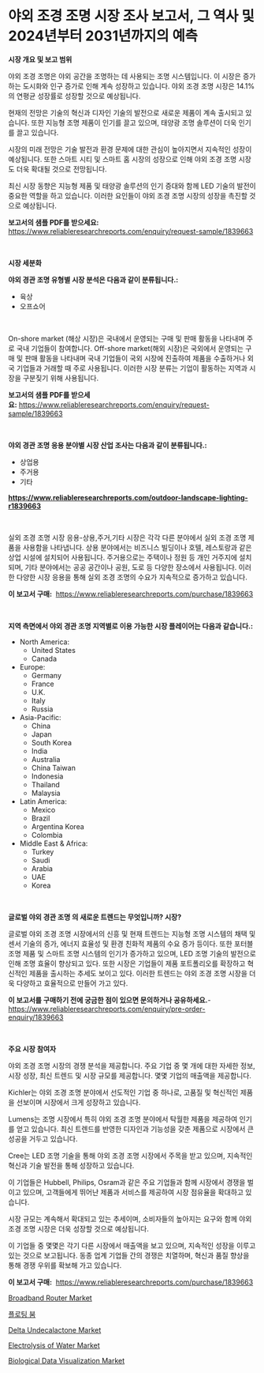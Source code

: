 <p><h1>야외 조경 조명 시장 조사 보고서, 그 역사 및 2024년부터 2031년까지의 예측</h1></p><p><strong>시장 개요 및 보고 범위</strong></p>
<p><p>야외 조경 조명은 야외 공간을 조명하는 데 사용되는 조명 시스템입니다. 이 시장은 증가하는 도시화와 인구 증가로 인해 계속 성장하고 있습니다. 야외 조경 조명 시장은 14.1%의 연평균 성장률로 성장할 것으로 예상됩니다.</p><p>현재의 전망은 기술의 혁신과 디자인 기술의 발전으로 새로운 제품이 계속 출시되고 있습니다. 또한 지능형 조명 제품이 인기를 끌고 있으며, 태양광 조명 솔루션이 더욱 인기를 끌고 있습니다.</p><p>시장의 미래 전망은 기술 발전과 환경 문제에 대한 관심이 높아지면서 지속적인 성장이 예상됩니다. 또한 스마트 시티 및 스마트 홈 시장의 성장으로 인해 야외 조경 조명 시장도 더욱 확대될 것으로 전망됩니다.</p><p>최신 시장 동향은 지능형 제품 및 태양광 솔루션의 인기 증대와 함께 LED 기술의 발전이 중요한 역할을 하고 있습니다. 이러한 요인들이 야외 조경 조명 시장의 성장을 촉진할 것으로 예상됩니다.</p></p>
<p><strong>보고서의 샘플 PDF를 받으세요:</strong> <a href="https://www.reliableresearchreports.com/enquiry/request-sample/1839663">https://www.reliableresearchreports.com/enquiry/request-sample/1839663</a></p>
<p>&nbsp;</p>
<p><strong>시장 세분화</strong></p>
<p><strong>야외 경관 조명 유형별 시장 분석은 다음과 같이 분류됩니다.:</strong></p>
<p><ul><li>육상</li><li>오프쇼어</li></ul></p>
<p>&nbsp;</p>
<p><p>On-shore market (해상 시장)은 국내에서 운영되는 구매 및 판매 활동을 나타내며 주로 국내 기업들이 참여합니다. Off-shore market(해외 시장)은 국외에서 운영되는 구매 및 판매 활동을 나타내며 국내 기업들이 국외 시장에 진출하여 제품을 수출하거나 외국 기업들과 거래할 때 주로 사용됩니다. 이러한 시장 분류는 기업이 활동하는 지역과 시장을 구분짖기 위해 사용됩니다.</p></p>
<p><strong>보고서의 샘플 PDF를 받으세요:</strong>&nbsp;<a href="https://www.reliableresearchreports.com/enquiry/request-sample/1839663">https://www.reliableresearchreports.com/enquiry/request-sample/1839663</a></p>
<p>&nbsp;</p>
<p><strong> 야외 경관 조명 응용 분야별 시장 산업 조사는 다음과 같이 분류됩니다.:</strong></p>
<p><ul><li>상업용</li><li>주거용</li><li>기타</li></ul></p>
<p><strong><a href="https://www.reliableresearchreports.com/outdoor-landscape-lighting-r1839663">https://www.reliableresearchreports.com/outdoor-landscape-lighting-r1839663</a></strong></p>
<p>&nbsp;</p>
<p><p>실외 조경 조명 시장 응용-상용,주거,기타 시장은 각각 다른 분야에서 실외 조경 조명 제품을 사용함을 나타냅니다. 상용 분야에서는 비즈니스 빌딩이나 호텔, 레스토랑과 같은 상업 시설에 설치되어 사용됩니다. 주거용으로는 주택이나 정원 등 개인 거주지에 설치되며, 기타 분야에서는 공공 공간이나 공원, 도로 등 다양한 장소에서 사용됩니다. 이러한 다양한 시장 응용을 통해 실외 조경 조명의 수요가 지속적으로 증가하고 있습니다.</p></p>
<p><strong>이 보고서 구매:</strong>&nbsp; <a href="https://www.reliableresearchreports.com/purchase/1839663">https://www.reliableresearchreports.com/purchase/1839663</a></p>
<p>&nbsp;</p>
<p><strong>지역 측면에서 야외 경관 조명 지역별로 이용 가능한 시장 플레이어는 다음과 같습니다.:</strong></p>
<p><ul>
    <li>
        North America:
        <ul>
            <li>United States</li>
            <li>Canada</li>
        </ul>
    </li>
    <li>
        Europe:
        <ul>
            <li>Germany</li>
            <li>France</li>
            <li>U.K.</li>
            <li>Italy</li>
            <li>Russia</li>
        </ul>
    </li>
    <li>
        Asia-Pacific:
        <ul>
            <li>China</li>
            <li>Japan</li>
            <li>South Korea</li>
            <li>India</li>
            <li>Australia</li>
            <li>China Taiwan</li>
            <li>Indonesia</li>
            <li>Thailand</li>
            <li>Malaysia</li>
        </ul>
    </li>
    <li>
        Latin America:
        <ul>
            <li>Mexico</li>
            <li>Brazil</li>
            <li>Argentina Korea</li>
            <li>Colombia</li>
        </ul>
    </li>
    <li>
        Middle East & Africa:
        <ul>
            <li>Turkey</li>
            <li>Saudi</li>
            <li>Arabia</li>
            <li>UAE</li>
            <li>Korea</li>
        </ul>
    </li>
    </ul></p>
<p>&nbsp;</p>
<p><strong>글로벌 야외 경관 조명 의 새로운 트렌드는 무엇입니까? 시장?</strong></p>
<p><p>글로벌 야외 조경 조명 시장에서의 신흥 및 현재 트렌드는 지능형 조명 시스템의 채택 및 센서 기술의 증가, 에너지 효율성 및 환경 친화적 제품의 수요 증가 등이다. 또한 포터블 조명 제품 및 스마트 조명 시스템의 인기가 증가하고 있으며, LED 조명 기술의 발전으로 인해 조명 효율이 향상되고 있다. 또한 시장은 기업들이 제품 포트폴리오를 확장하고 혁신적인 제품을 출시하는 추세도 보이고 있다. 이러한 트렌드는 야외 조경 조명 시장을 더욱 다양하고 효율적으로 만들어 가고 있다.</p></p>
<p><strong>이 보고서를 구매하기 전에 궁금한 점이 있으면 문의하거나 공유하세요.</strong>- <a href="https://www.reliableresearchreports.com/enquiry/pre-order-enquiry/1839663">https://www.reliableresearchreports.com/enquiry/pre-order-enquiry/1839663</a></p>
<p>&nbsp;</p>
<p><strong>주요 시장 참여자</strong></p>
<p><p>야외 조경 조명 시장의 경쟁 분석을 제공합니다. 주요 기업 중 몇 개에 대한 자세한 정보, 시장 성장, 최신 트렌드 및 시장 규모를 제공합니다. 몇몇 기업의 매출액을 제공합니다.</p><p>Kichler는 야외 조경 조명 분야에서 선도적인 기업 중 하나로, 고품질 및 혁신적인 제품을 선보이며 시장에서 크게 성장하고 있습니다.</p><p>Lumens는 조명 시장에서 특히 야외 조경 조명 분야에서 탁월한 제품을 제공하여 인기를 얻고 있습니다. 최신 트렌드를 반영한 디자인과 기능성을 갖춘 제품으로 시장에서 큰 성공을 거두고 있습니다.</p><p>Cree는 LED 조명 기술을 통해 야외 조경 조명 시장에서 주목을 받고 있으며, 지속적인 혁신과 기술 발전을 통해 성장하고 있습니다.</p><p>이 기업들은 Hubbell, Philips, Osram과 같은 주요 기업들과 함께 시장에서 경쟁을 벌이고 있으며, 고객들에게 뛰어난 제품과 서비스를 제공하여 시장 점유율을 확대하고 있습니다.</p><p>시장 규모는 계속해서 확대되고 있는 추세이며, 소비자들의 높아지는 요구와 함께 야외 조경 조명 시장은 더욱 성장할 것으로 예상됩니다.</p><p>이 기업들 중 몇몇은 각기 다른 시장에서 매출액을 보고 있으며, 지속적인 성장을 이루고 있는 것으로 보고됩니다. 동종 업계 기업들 간의 경쟁은 치열하며, 혁신과 품질 향상을 통해 경쟁 우위를 확보해 가고 있습니다.</p></p>
<p><strong>이 보고서 구매:</strong>&nbsp;&nbsp;<a href="https://www.reliableresearchreports.com/purchase/1839663">https://www.reliableresearchreports.com/purchase/1839663</a></p>
<p><p><a href="https://picayune-night-cbd.notion.site/Decoding-Broadband-Router-Market-Metrics-Market-Share-Trends-and-Growth-Patterns-15d2821bdd324eb5862cd9bd57fbadc0">Broadband Router Market</a></p><p><a href="https://github.com/GabrielBlanda5656/Market-Research-Report-List-1/blob/main/829744622651.md">플로팅 붐</a></p><p><a href="https://issuu.com/reportprime-2/docs/delta-undecalactone-market-size-2030.pptx">Delta Undecalactone Market</a></p><p><a href="https://view.publitas.com/reportprime-1/electrolysis-of-water-market-analysis-its-cagr-market-segmentation-and-global-industry-overview/">Electrolysis of Water Market</a></p><p><a href="https://github.com/abdelrhmankishk22/Market-Research-Report-List-4/blob/main/biological-data-visualization-market.md">Biological Data Visualization Market</a></p></p>